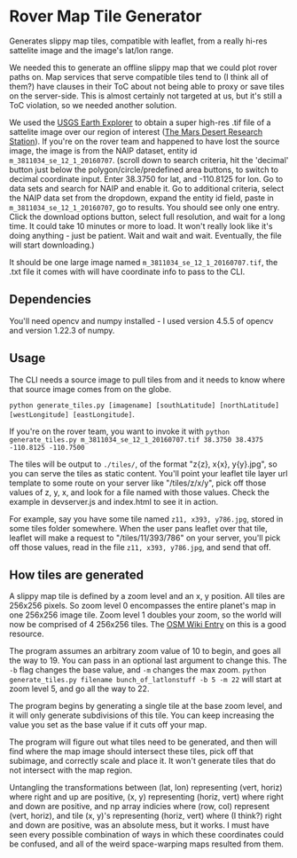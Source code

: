 # Rover Map Tile Generator

Generates slippy map tiles, compatible with leaflet, from a really hi-res sattelite image and the image's lat/lon range.

We needed this to generate an offline slippy map that we could plot
rover paths on. Map services that serve compatible tiles tend to (I think all of them?) have
clauses in their ToC about not being able to proxy or save tiles on the server-side.
This is almost certainly not targeted at us, but it's still a ToC violation,
so we needed another solution.

We used the [USGS Earth Explorer](https://earthexplorer.usgs.gov/) to obtain a super high-res .tif file
of a sattelite image over our region of interest ([The Mars Desert Research Station](http://mdrs.marssociety.org/)).
If you're on the rover team and happened to have lost the source image,
the image is from the NAIP dataset, entity id `m_3811034_se_12_1_20160707`.
(scroll down to search criteria, hit the 'decimal' button just below the polygon/circle/predefined area buttons, to switch to decimal coordinate input.
Enter 38.3750 for lat, and  -110.8125 for lon. Go to data sets and search for NAIP and enable it. Go to additional criteria,
select the NAIP data set from the dropdown, expand the entity id field, paste in `m_3811034_se_12_1_20160707`, go to results.
You should see only one entry. Click the download options button, select full resolution, and wait for a long time.
It could take 10 minutes or more to load. It won't really look like it's doing anything - just be patient. Wait and wait and wait. Eventually, the file will start downloading.)

It should be one large image named `m_3811034_se_12_1_20160707.tif`, the .txt file it comes with will have coordinate info to pass to the CLI.

## Dependencies

You'll need opencv and numpy installed - I used version 4.5.5 of opencv and version 1.22.3 of numpy.

## Usage

The CLI needs a source image to pull tiles from and it needs to know where that source image comes from on the globe.

`python generate_tiles.py [imagename] [southLatitude] [northLatitude] [westLongitude] [eastLongitude]`.

If you're on the rover team, you want to invoke it with 
`python generate_tiles.py m_3811034_se_12_1_20160707.tif 38.3750 38.4375 -110.8125 -110.7500`

The tiles will be output to `./tiles/`, of the format "z{z}, x{x}, y{y}.jpg", so you can serve the tiles as static content.
You'll point your leaflet tile layer url template to some route on your server like "/tiles/z/x/y", pick off those values of z, y, x, and look for a file named with those values. Check the example in devserver.js and index.html to see it in action.

For example, say you have some tile named `z11, x393, y786.jpg`, stored in some tiles folder somewhere.
When the user pans leaflet over that tile, leaflet will make a request to "/tiles/11/393/786" on your server,
you'll pick off those values, read in the file `z11, x393, y786.jpg`, and send that off.

## How tiles are generated

A slippy map tile is defined by a zoom level and an x, y position. All tiles are 256x256 pixels.
So zoom level 0 encompasses the entire planet's map in one 256x256 image tile. Zoom level 1 doubles your zoom, so the world will now be comprised of 4 256x256 tiles.
The [OSM Wiki Entry](https://wiki.openstreetmap.org/wiki/Slippy_map_tilenames) on this is a good resource.

The program assumes an arbitrary zoom value of 10 to begin, and goes all the way to 19. You can pass in an optional last argument to change this.
The `-b` flag changes the base value, and `-m` changes the max zoom. `python generate_tiles.py filename bunch_of_latlonstuff -b 5 -m 22`
will start at zoom level 5, and go all the way to 22.

The program begins by generating a single tile at the base zoom level, and it will only generate
subdivisions of this tile. You can keep increasing the value you set as the base value if it cuts off your map.

The program will figure out what tiles need to be generated, and then will find where the map image should intersect these tiles,
pick off that subimage, and correctly scale and place it. It won't generate tiles that do not intersect with the map region.

Untangling the transformations between (lat, lon) representing (vert, horiz) where right and up are positive,
(x, y) representing (horiz, vert) where right and down are positive, and np array indicies where (row, col) represent (vert, horiz), and tile (x, y)'s representing (horiz, vert) where (I think?) right and down are positive,
was an absolute mess, but it works.
I must have seen every possible combination of ways in which these coordinates could be confused, and all of the
weird space-warping maps resulted from them.
